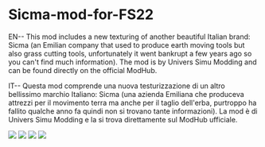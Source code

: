 # Sicma-mod-for-FS22
EN--
This mod includes a new texturing of another beautiful Italian brand: Sicma (an Emilian company that used to produce earth moving tools but also grass cutting tools, unfortunately it went bankrupt a few years ago so you can't find much information).
The mod is by Univers Simu Modding and can be found directly on the official ModHub.

IT--
Questa mod comprende una nuova testurizzazione di un altro bellissimo marchio Italiano: Sicma (una azienda Emiliana che produceva attrezzi per il movimento terra ma anche per il taglio dell'erba, purtroppo ha fallito qualche anno fa quindi non si trovano tante informazioni).
La mod è di Univers Simu Modding e la si trova direttamente sul ModHub ufficiale.


<img src="https://github.com/Papafra16/Sicma-mod-for-FS22/assets/81924705/994bc825-049c-4b6f-a725-70f06e8f7ed8" />
<img src="https://github.com/Papafra16/Sicma-mod-for-FS22/assets/81924705/ae5cd9be-63df-4333-9d04-92ad99c1ea9d" />
<img src="https://github.com/Papafra16/Sicma-mod-for-FS22/assets/81924705/185d555e-a39c-4a08-9631-976e09882a5a" />
<img src="https://github.com/Papafra16/Sicma-mod-for-FS22/assets/81924705/49e2baef-1a0a-410d-a4d2-6859426b2964" />
